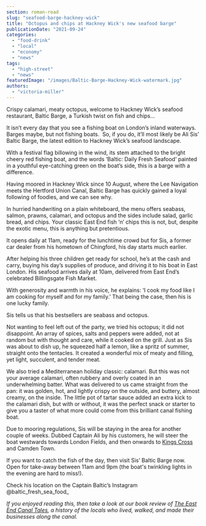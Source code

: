 ```yaml
---
section: roman-road
slug: "seafood-barge-hackney-wick"
title: "Octopus and chips at Hackney Wick's new seafood barge"
publicationDate: "2021-09-24"
categories: 
  - "food-drink"
  - "local"
  - "economy"
  - "news"
tags: 
  - "high-street"
  - "news"
featuredImage: "/images/Baltic-Barge-Hackney-Wick-watermark.jpg"
authors: 
  - "victoria-miller"
---
```


Crispy calamari, meaty octopus, welcome to Hackney Wick’s seafood restaurant, Baltic Barge, a Turkish twist on fish and chips...

It isn’t every day that you see a fishing boat on London’s inland waterways. Barges maybe, but not fishing boats.  So, if you do, it’ll most likely be Ali Sis’ Baltic Barge, the latest edition to Hackney Wick’s seafood landscape.

With a festival flag billowing in the wind, its stem attached to the bright cheery red fishing boat, and the words ‘Baltic: Daily Fresh Seafood’ painted in a youthful eye-catching green on the boat’s side, this is a barge with a difference.

Having moored in Hackney Wick since 10 August, where the Lee Navigation meets the Hertford Union Canal, Baltic Barge has quickly gained a loyal following of foodies, and we can see why.

In hurried handwriting on a plain whiteboard, the menu offers seabass, salmon, prawns, calamari, and octopus and the sides include salad, garlic bread, and chips. Your classic East End fish ‘n’ chips this is not, but, despite the exotic menu, this is anything but pretentious.

It opens daily at 11am, ready for the lunchtime crowd but for Sis, a former car dealer from his hometown of Chingford, his day starts much earlier. 

After helping his three children get ready for school, he’s at the cash and carry, buying his day’s supplies of produce, and driving it to his boat in East London. His seafood arrives daily at 10am, delivered from East End’s celebrated Billingsgate Fish Market.

With generosity and warmth in his voice, he explains: ‘I cook my food like I am cooking for myself and for my family.’ That being the case, then his is one lucky family.

Sis tells us that his bestsellers are seabass and octopus.

Not wanting to feel left out of the party, we tried his octopus; it did not disappoint. An array of spices, salts and peppers were added, not at random but with thought and care, while it cooked on the grill. Just as Sis was about to dish up, he squeezed half a lemon, like a spritz of summer, straight onto the tentacles. It created a wonderful mix of meaty and filling, yet light, succulent, and tender meat.

We also tried a Mediterranean holiday classic: calamari. But this was not your average calamari, often rubbery and overly coated in an underwhelming batter. What was delivered to us came straight from the pan: it was golden, hot, and lightly crispy on the outside, and buttery, almost creamy, on the inside. The little pot of tartar sauce added an extra kick to the calamari dish, but with or without, it was the perfect snack or starter to give you a taster of what more could come from this brilliant canal fishing boat.

Due to mooring regulations, Sis will be staying in the area for another couple of weeks. Dubbed Captain Ali by his customers, he will steer the boat westwards towards London Fields, and then onwards to [Kings Cross](https://www.kingscross.co.uk/) and Camden Town.

If you want to catch the fish of the day, then visit Sis’ Baltic Barge now. Open for take-away between 11am and 9pm (the boat's twinkling lights in the evening are hard to miss!).

Check his location on the Captain Baltic’s Instagram @baltic\_fresh\_sea\_food\_ 

_If you enjoyed reading this, then take a look at our book review of [The East End Canal Tales](https://romanroadlondon.com/east-end-canal-tales-carolyn-clark-book-review/), a history of the locals who lived, walked, and made their businesses along the canal._


